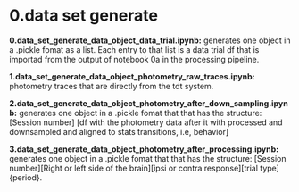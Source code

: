 # 0.data set generate

**0.data_set_generate_data_object_data_trial.ipynb:**
generates one object in a .pickle fomat as a list. Each entry to that list is a data trial df that is importad from the output of notebook 0a in the processing pipeline. 

**1.data_set_generate_data_object_photometry_raw_traces.ipynb:**
photometry traces that are directly from the tdt system. 

**2.data_set_generate_data_object_photometry_after_down_sampling.ipynb:**
generates one object in a .pickle fomat that that has the structure:
[Session number] [df with the photometry data after it with processed and downsampled and aligned to stats transitions, i.e, behavior]

**3.data_set_generate_data_object_photometry_after_processing.ipynb:**
generates one object in a .pickle fomat that that has the structure:
[Session number][Right or left side of the brain][ipsi or contra response][trial type]{period}.




